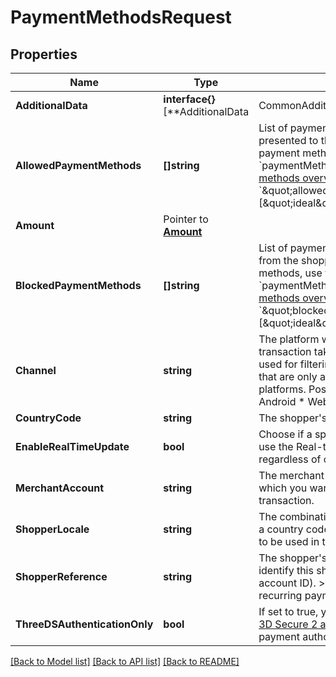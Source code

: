 # PaymentMethodsRequest

## Properties

Name | Type | Description | Notes
------------ | ------------- | ------------- | -------------
**AdditionalData** | **interface{}** [**AdditionalData | CommonAdditionalData | 3DSecureAdditionalData | AirlineAdditionalData | CarRentalAdditionalData | Level23AdditionalData | LodgingAdditionalData | OpenInvoiceAdditionalData | RatepayAdditionalData | RetryAdditionalData | RiskAdditionalData | RiskStandaloneAdditionalData | TemporaryServices**]() | This field contains additional data, which may be required for a particular payment request.  The &#x60;additionalData&#x60; object consists of entries, each of which includes the key and value. | [optional] 
**AllowedPaymentMethods** | **[]string** | List of payments methods to be presented to the shopper. To refer to payment methods, use their &#x60;paymentMethod.type&#x60; from [Payment methods overview](https://docs.adyen.com/payment-methods).  Example: &#x60;\&quot;allowedPaymentMethods\&quot;:[\&quot;ideal\&quot;,\&quot;giropay\&quot;]&#x60; | [optional] 
**Amount** |  Pointer to [**Amount**](Amount.md) |  | [optional] 
**BlockedPaymentMethods** | **[]string** | List of payments methods to be hidden from the shopper. To refer to payment methods, use their &#x60;paymentMethod.type&#x60; from [Payment methods overview](https://docs.adyen.com/payment-methods).  Example: &#x60;\&quot;blockedPaymentMethods\&quot;:[\&quot;ideal\&quot;,\&quot;giropay\&quot;]&#x60; | [optional] 
**Channel** | **string** | The platform where a payment transaction takes place. This field can be used for filtering out payment methods that are only available on specific platforms. Possible values: * iOS * Android * Web | [optional] 
**CountryCode** | **string** | The shopper&#39;s country code. | [optional] 
**EnableRealTimeUpdate** | **bool** | Choose if a specific transaction should use the Real-time Account Updater, regardless of other settings. | [optional] 
**MerchantAccount** | **string** | The merchant account identifier, with which you want to process the transaction. | 
**ShopperLocale** | **string** | The combination of a language code and a country code to specify the language to be used in the payment. | [optional] 
**ShopperReference** | **string** | The shopper&#39;s reference to uniquely identify this shopper (e.g. user ID or account ID). &gt; This field is required for recurring payments. | [optional] 
**ThreeDSAuthenticationOnly** | **bool** | If set to true, you will only perform the [3D Secure 2 authentication](https://docs.adyen.com/checkout/3d-secure/other-3ds-flows/authentication-only), and not the payment authorisation. | [optional] 

[[Back to Model list]](../README.md#documentation-for-models) [[Back to API list]](../README.md#documentation-for-api-endpoints) [[Back to README]](../README.md)


